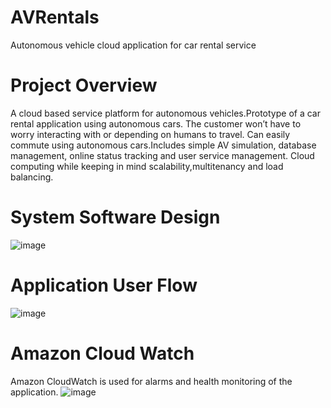# AVRentals
Autonomous vehicle cloud application for car rental service


# Project Overview 
A cloud based service platform for autonomous vehicles.Prototype of a car rental application using autonomous cars.
The customer won’t have to worry interacting with or depending on humans to travel. Can easily commute using
autonomous cars.Includes simple AV simulation, database management, online status tracking and user service management.
Cloud computing while keeping in mind scalability,multitenancy and load balancing.

# System Software Design 
![image](https://user-images.githubusercontent.com/71346494/142366725-86b6365a-b38b-492c-86bf-8fe194faf674.png)

# Application User Flow
![image](https://user-images.githubusercontent.com/71346494/142367452-56e291bf-23bb-42be-81d8-85f84a3cfaf1.png)

# Amazon Cloud Watch 
Amazon CloudWatch is used for alarms and health monitoring of the application.
![image](https://user-images.githubusercontent.com/71346494/142368130-78a8e40b-25e3-4a83-a130-750c450e305c.png)


